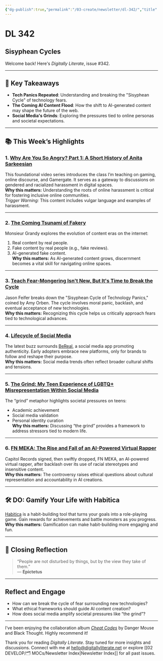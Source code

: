 ```yaml
---
{"dg-publish":true,"permalink":"/03-create/newsletter/dl-342/","title":"Sisyphean Cycles","tags":["ai","music","rap","social-media","work-life-balance"],"created":"2022-09-11","updated":"2022-09-11"}
---
```



# DL 342

## Sisyphean Cycles

Welcome back! Here's _Digitally Literate_, issue #342.  

---

## 🔖 Key Takeaways

- **Tech Panics Repeated**: Understanding and breaking the "Sisyphean Cycle" of technology fears.  
- **The Coming AI Content Flood**: How the shift to AI-generated content may shape the future of the web.  
- **Social Media's Grinds**: Exploring the pressures tied to online personas and societal expectations.  

---

## 📚 This Week’s Highlights

### 1. **[Why Are You So Angry? Part 1: A Short History of Anita Sarkeesian](https://www.youtube.com/watch?v=6y8XgGhXkTQ)**  
This foundational video series introduces the class I’m teaching on gaming, online discourse, and Gamergate. It serves as a gateway to discussions on gendered and racialized harassment in digital spaces.  
**Why this matters:** Understanding the roots of online harassment is critical for fostering inclusive online communities.  
_Trigger Warning:_ This content includes vulgar language and examples of harassment.

---

### 2. **[The Coming Tsunami of Fakery](https://grandy.substack.com/p/the-new-normal-the-coming-tsunami)**  
Monsieur Grandy explores the evolution of content eras on the internet:  
1. Real content by real people.  
2. Fake content by real people (e.g., fake reviews).  
3. AI-generated fake content.  
**Why this matters:** As AI-generated content grows, discernment becomes a vital skill for navigating online spaces.

---

### 3. **[Teach Fear-Mongering Isn't New, But It's Time to Break the Cycle](https://future.com/cycle-of-tech-panics-build-for-tomorrow/)**  
Jason Feifer breaks down the "Sisyphean Cycle of Technology Panics," coined by Amy Orben. The cycle involves moral panic, backlash, and eventual acceptance of new technologies.  
**Why this matters:** Recognizing this cycle helps us critically approach fears tied to technological advances.

---

### 4. **[Lifecycle of Social Media](https://marketoonist.com/2022/09/lifecycle-of-social-media.html)**  
The latest buzz surrounds [BeReal](https://bere.al/en), a social media app promoting authenticity. Early adopters embrace new platforms, only for brands to follow and reshape their purpose.  
**Why this matters:** Social media trends often reflect broader cultural shifts and tensions.

---

### 5. **[The Grind: My Teen Experience of LGBTQ+ Misrepresentation Within Social Media](https://clalliance.org/blog/the-grind-my-teen-experience-of-lgbtq-misrepresentation-within-social-media/)**  
The “grind” metaphor highlights societal pressures on teens:  
- Academic achievement  
- Social media validation  
- Personal identity curation  
**Why this matters:** Discussing “the grind” provides a framework to address stressors tied to modern life.

---

### 6. **[FN MEKA: The Rise and Fall of an AI-Powered Virtual Rapper](https://djmag.com/news/ai-powered-virtual-rapper-fn-meka-has-been-signed-capitol-records)**  
Capitol Records signed, then swiftly dropped, FN MEKA, an AI-powered virtual rapper, after backlash over its use of racial stereotypes and insensitive content.  
**Why this matters:** The controversy raises ethical questions about cultural representation and accountability in AI creations.

---

## 🛠️ DO: Gamify Your Life with Habitica

[Habitica](https://habitica.com/) is a habit-building tool that turns your goals into a role-playing game. Gain rewards for achievements and battle monsters as you progress.  
**Why this matters:** Gamification can make habit-building more engaging and fun.

---

## 🌟 Closing Reflection

> “People are not disturbed by things, but by the view they take of them.”  
> — **Epictetus**

---

## Reflect and Engage

- How can we break the cycle of fear surrounding new technologies?  
- What ethical frameworks should guide AI content creation?  
- How does social media amplify societal pressures like “the grind”?

---

I’ve been enjoying the collaboration album [_Cheat Codes_](https://pitchfork.com/reviews/albums/danger-mouse-black-thought-cheat-codes/) by Danger Mouse and Black Thought. Highly recommend it!

Thank you for reading _Digitally Literate_. Stay tuned for more insights and discussions. Connect with me at [hello@digitallyliterate.net](mailto:hello@digitallyliterate.net) or explore [[02 DEVELOP/🗂️ MOCs/Newsletter Index\|Newsletter Index]] for all past issues.
